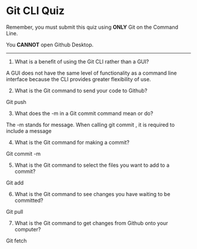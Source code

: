 # Git CLI Quiz

Remember, you must submit this quiz using __ONLY__ Git on the Command Line. 

You __CANNOT__ open Github Desktop.

---

1. What is a benefit of using the Git CLI rather than a GUI?

A GUI does not have the same level of functionality as a command line interface because the CLI provides greater flexibility of use.

2. What is the Git command to send your code to Github?

Git push

3. What does the -m in a Git commit command mean or do?

The -m stands for message. When calling git commit , it is required to include a message

4. What is the Git command for making a commit?

Git commit -m

5. What is the Git command to select the files you want to add to a commit?

Git add

6. What is the Git command to see changes you have waiting to be committed?

Git pull

7. What is the Git command to get changes from Github onto your computer?

Git fetch
